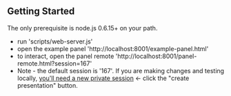 ## Getting Started
The only prerequisite is node.js 0.6.15+ on your path.

* run 'scripts/web-server.js'
* open the example panel 'http://localhost:8001/example-panel.html'
* to interact, open the panel remote 'http://localhost:8001/panel-remote.html?session=167'
* Note - the default session is '167'. If you are making changes and testing locally, [you'll need a new private session](http://onslyde.com/) <- click the "create presentation" button.